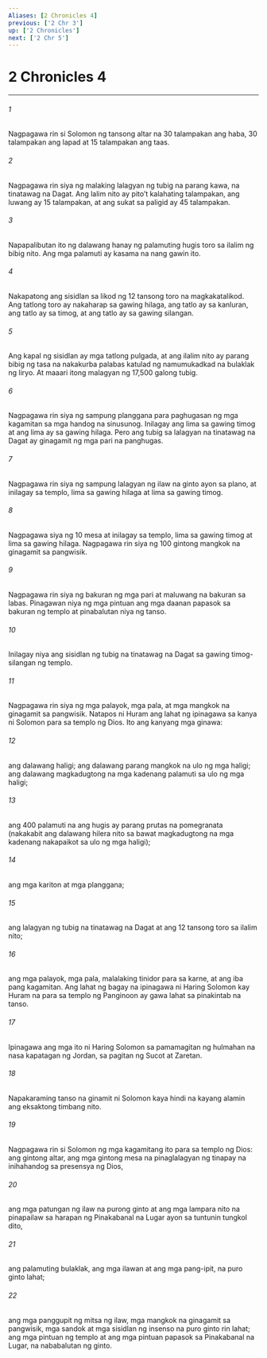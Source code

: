 ```yaml
---
Aliases: [2 Chronicles 4]
previous: ['2 Chr 3']
up: ['2 Chronicles']
next: ['2 Chr 5']
---
```

# 2 Chronicles 4

***


###### 1 


Nagpagawa rin si Solomon ng tansong altar na 30 talampakan ang haba, 30 talampakan ang lapad at 15 talampakan ang taas. 


###### 2 


Nagpagawa rin siya ng malaking lalagyan ng tubig na parang kawa, na tinatawag na Dagat. Ang lalim nito ay pitoʼt kalahating talampakan, ang luwang ay 15 talampakan, at ang sukat sa paligid ay 45 talampakan. 


###### 3 


Napapalibutan ito ng dalawang hanay ng palamuting hugis toro sa ilalim ng bibig nito. Ang mga palamuti ay kasama na nang gawin ito. 


###### 4 


Nakapatong ang sisidlan sa likod ng 12 tansong toro na magkakatalikod. Ang tatlong toro ay nakaharap sa gawing hilaga, ang tatlo ay sa kanluran, ang tatlo ay sa timog, at ang tatlo ay sa gawing silangan. 


###### 5 


Ang kapal ng sisidlan ay mga tatlong pulgada, at ang ilalim nito ay parang bibig ng tasa na nakakurba palabas katulad ng namumukadkad na bulaklak ng liryo. At maaari itong malagyan ng 17,500 galong tubig. 


###### 6 


Nagpagawa rin siya ng sampung planggana para paghugasan ng mga kagamitan sa mga handog na sinusunog. Inilagay ang lima sa gawing timog at ang lima ay sa gawing hilaga. Pero ang tubig sa lalagyan na tinatawag na Dagat ay ginagamit ng mga pari na panghugas. 


###### 7 


Nagpagawa rin siya ng sampung lalagyan ng ilaw na ginto ayon sa plano, at inilagay sa templo, lima sa gawing hilaga at lima sa gawing timog. 


###### 8 


Nagpagawa siya ng 10 mesa at inilagay sa templo, lima sa gawing timog at lima sa gawing hilaga. Nagpagawa rin siya ng 100 gintong mangkok na ginagamit sa pangwisik. 


###### 9 


Nagpagawa rin siya ng bakuran ng mga pari at maluwang na bakuran sa labas. Pinagawan niya ng mga pintuan ang mga daanan papasok sa bakuran ng templo at pinabalutan niya ng tanso. 


###### 10 


Inilagay niya ang sisidlan ng tubig na tinatawag na Dagat sa gawing timog-silangan ng templo. 


###### 11 


Nagpagawa rin siya ng mga palayok, mga pala, at mga mangkok na ginagamit sa pangwisik. Natapos ni Huram ang lahat ng ipinagawa sa kanya ni Solomon para sa templo ng Dios. Ito ang kanyang mga ginawa: 


###### 12 


ang dalawang haligi; ang dalawang parang mangkok na ulo ng mga haligi; ang dalawang magkadugtong na mga kadenang palamuti sa ulo ng mga haligi; 


###### 13 


ang 400 palamuti na ang hugis ay parang prutas na pomegranata (nakakabit ang dalawang hilera nito sa bawat magkadugtong na mga kadenang nakapaikot sa ulo ng mga haligi); 


###### 14 


ang mga kariton at mga planggana; 


###### 15 


ang lalagyan ng tubig na tinatawag na Dagat at ang 12 tansong toro sa ilalim nito; 


###### 16 


ang mga palayok, mga pala, malalaking tinidor para sa karne, at ang iba pang kagamitan. Ang lahat ng bagay na ipinagawa ni Haring Solomon kay Huram na para sa templo ng Panginoon ay gawa lahat sa pinakintab na tanso. 


###### 17 


Ipinagawa ang mga ito ni Haring Solomon sa pamamagitan ng hulmahan na nasa kapatagan ng Jordan, sa pagitan ng Sucot at Zaretan. 


###### 18 


Napakaraming tanso na ginamit ni Solomon kaya hindi na kayang alamin ang eksaktong timbang nito. 


###### 19 


Nagpagawa rin si Solomon ng mga kagamitang ito para sa templo ng Dios: ang gintong altar, ang mga gintong mesa na pinaglalagyan ng tinapay na inihahandog sa presensya ng Dios, 


###### 20 


ang mga patungan ng ilaw na purong ginto at ang mga lampara nito na pinapailaw sa harapan ng Pinakabanal na Lugar ayon sa tuntunin tungkol dito, 


###### 21 


ang palamuting bulaklak, ang mga ilawan at ang mga pang-ipit, na puro ginto lahat; 


###### 22 


ang mga panggupit ng mitsa ng ilaw, mga mangkok na ginagamit sa pangwisik, mga sandok at mga sisidlan ng insenso na puro ginto rin lahat; ang mga pintuan ng templo at ang mga pintuan papasok sa Pinakabanal na Lugar, na nababalutan ng ginto.
